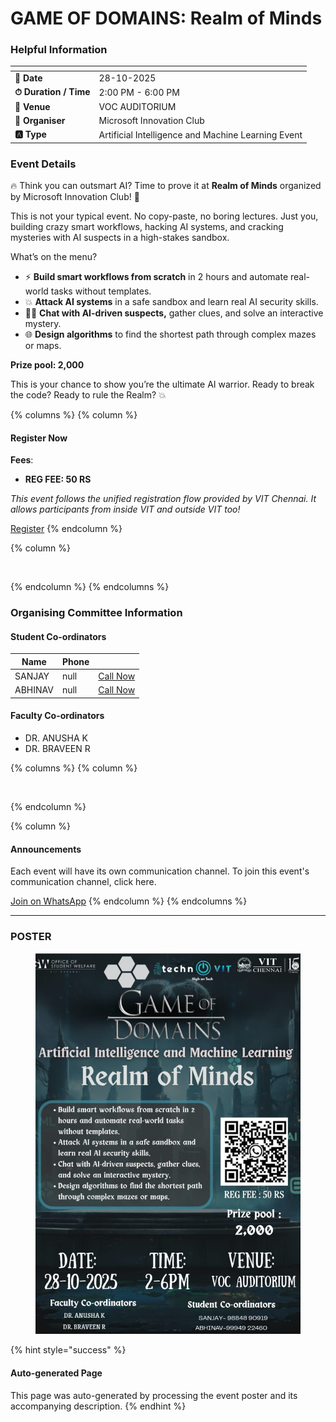 # GAME OF DOMAINS: Realm of Minds

### Helpful Information

<table data-view="cards"><thead><tr><th></th><th></th></tr></thead><tbody><tr><td><strong>📅 Date</strong></td><td>28-10-2025</td></tr><tr><td><strong>⏱ Duration / Time</strong></td><td>2:00 PM - 6:00 PM</td></tr><tr><td><strong>📍 Venue</strong></td><td>VOC AUDITORIUM</td></tr><tr><td><strong>👤 Organiser</strong></td><td>Microsoft Innovation Club</td></tr><tr><td><strong>🅰️ Type</strong></td><td>Artificial Intelligence and Machine Learning Event</td></tr></tbody></table>

### Event Details

🔥 Think you can outsmart AI? Time to prove it at **Realm of Minds** organized by Microsoft Innovation Club! 👾

This is not your typical event. No copy-paste, no boring lectures. Just you, building crazy smart workflows, hacking AI systems, and cracking mysteries with AI suspects in a high-stakes sandbox.

What’s on the menu?

* ⚡ **Build smart workflows from scratch** in 2 hours and automate real-world tasks without templates.
* 💥 **Attack AI systems** in a safe sandbox and learn real AI security skills.
* 🕵️‍♂️ **Chat with AI-driven suspects,** gather clues, and solve an interactive mystery.
* 🌐 **Design algorithms** to find the shortest path through complex mazes or maps.

**Prize pool: 2,000**

This is your chance to show you’re the ultimate AI warrior. Ready to break the code? Ready to rule the Realm? 💥

{% columns %}
{% column %}
#### Register Now

**Fees**:

* **REG FEE: 50 RS**

_This event follows the unified registration flow provided by VIT Chennai. It allows participants from inside VIT and outside VIT too!_

<a href="https://chennaievents.vit.ac.in/technovit/" class="button primary" data-icon="rocket-launch">Register</a>
{% endcolumn %}

{% column %}
<figure><img src="https://images.unsplash.com/photo-1607000975574-0b425df6975a?crop=entropy&#x26;cs=srgb&#x26;fm=jpg&#x26;ixid=M3wxOTcwMjR8MHwxfHNlYXJjaHw3fHxyZWdpc3RlcnxlbnwwfHx8fDE3NjEyNDU2MDF8MA&#x26;ixlib=rb-4.1.0&#x26;q=85" alt=""><figcaption></figcaption></figure>
{% endcolumn %}
{% endcolumns %}

### Organising Committee Information

#### Student Co-ordinators

<table data-card-size="large" data-view="cards"><thead><tr><th>Name</th><th data-type="number">Phone</th><th></th></tr></thead><tbody><tr><td>SANJAY</td><td>null</td><td><a href="tel:9884890919" class="button secondary">Call Now</a></td></tr><tr><td>ABHINAV</td><td>null</td><td><a href="tel:9994922460" class="button secondary">Call Now</a></td></tr></tbody></table>

#### Faculty Co-ordinators

* DR. ANUSHA K
* DR. BRAVEEN R

{% columns %}
{% column %}
<figure><img src="https://images.unsplash.com/photo-1650897877751-4446f52a0cb3?crop=entropy&#x26;cs=srgb&#x26;fm=jpg&#x26;ixid=M3wxOTcwMjR8MHwxfHNlYXJjaHw2fHxhbm5vdW5jZW1lbnR8ZW58MHx8fHwxNzYxMjQ2MzUxfDA&#x26;ixlib=rb-4.1.0&#x26;q=85" alt=""><figcaption></figcaption></figure>
{% endcolumn %}

{% column %}
#### Announcements

Each event will have its own communication channel. To join this event's communication channel, click here.

<a href="https://chat.whatsapp.com/HpM7RUdinvw2UEyKYlJ0gz?mode=wwc" class="button primary" data-icon="bullhorn">Join on WhatsApp</a>
{% endcolumn %}
{% endcolumns %}

***

### POSTER

<figure><img src="../../.gitbook/assets/image (4) (1).png" alt=""><figcaption></figcaption></figure>

{% hint style="success" %}
#### Auto-generated Page

This page was auto-generated by processing the event poster and its accompanying description.
{% endhint %}
